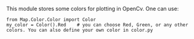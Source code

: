 This module stores some colors for plotting in OpenCv.
One can use:

```
from Map.Color.Color import Color
my_color = Color().Red    # you can choose Red, Green, or any other colors. You can also define your own color in color.py
```
